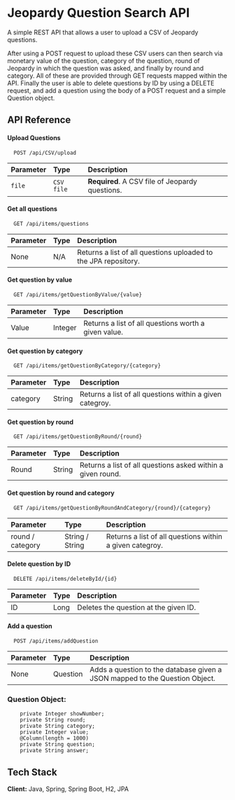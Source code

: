 
# Jeopardy Question Search API

A simple REST API that allows a user to upload a CSV of Jeopardy questions.

After using a POST request to upload these CSV users can then search via monetary value of the question, category of the question, round of Jeopardy in which the question was asked, and finally by round and category. All of these are provided through GET requests mapped within the API. Finally the user is able to delete questions by ID by using a DELETE request, and add a question using the body of a POST request and a simple Question object.



## API Reference

#### Upload Questions

```http
  POST /api/CSV/upload
```

| Parameter | Type     | Description                |
| :-------- | :------- | :------------------------- |
| `file` | `CSV file` | **Required**. A CSV file of Jeopardy questions.|

#### Get all questions

```http
  GET /api/items/questions
```

| Parameter | Type     | Description                       |
| :-------- | :------- | :-------------------------------- |
| None      | N/A |Returns a list of all questions uploaded to the JPA repository.

#### Get question by value

```http
  GET /api/items/getQuestionByValue/{value}
```

| Parameter | Type     | Description                       |
| :-------- | :------- | :-------------------------------- |
| Value      | Integer |Returns a list of all questions worth a given value.

#### Get question by category

```http
  GET /api/items/getQuestionByCategory/{category}
```

| Parameter | Type     | Description                       |
| :-------- | :------- | :-------------------------------- |
| category      | String |Returns a list of all questions within a given categroy.

#### Get question by round

```http
  GET /api/items/getQuestionByRound/{round}
```

| Parameter | Type     | Description                       |
| :-------- | :------- | :-------------------------------- |
| Round      | String |Returns a list of all questions asked within a given round.

#### Get question by round and category

```http
  GET /api/items/getQuestionByRoundAndCategory/{round}/{category}
```

| Parameter | Type     | Description                       |
| :-------- | :------- | :-------------------------------- |
| round / category      | String / String|Returns a list of all questions within a given categroy.

#### Delete question by ID

```http
  DELETE /api/items/deleteById/{id}
```

| Parameter | Type     | Description                       |
| :-------- | :------- | :-------------------------------- |
| ID      | Long |Deletes the question at the given ID.

#### Add a question

```http
  POST /api/items/addQuestion
```

| Parameter | Type     | Description                       |
| :-------- | :------- | :-------------------------------- |
| None     | Question |Adds a question to the database given a JSON mapped to the Question Object.

### Question Object:

```
    private Integer showNumber;
    private String round;
    private String category;
    private Integer value;
    @Column(length = 1000)
    private String question;
    private String answer;
```

  
## Tech Stack

**Client:** Java, Spring, Spring Boot, H2, JPA

  
